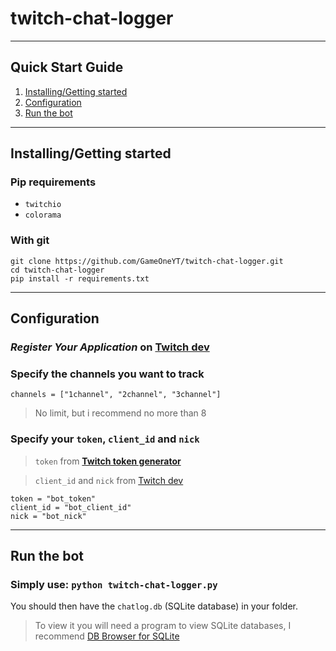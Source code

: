 # twitch-chat-logger
---
## Quick Start Guide
1. [Installing/Getting started](#installinggetting-started)
1. [Configuration](#configuration)
1. [Run the bot](#run-the-bot)
---
## Installing/Getting started

### Pip requirements
 - `twitchio`
 - `colorama`
 
### With git
```
git clone https://github.com/GameOneYT/twitch-chat-logger.git
cd twitch-chat-logger
pip install -r requirements.txt
```
---
## Configuration
### *Register Your Application* on **[Twitch dev](https://dev.twitch.tv/)**
### Specify the channels you want to track
```
channels = ["1channel", "2channel", "3channel"]
```
> No limit, but i recommend no more than 8
### Specify your `token`, `client_id` and `nick`
> `token` from **[Twitch token generator](https://twitchtokengenerator.com/)**

> `client_id` and `nick` from [Twitch dev](#register-your-application-on-twitch-dev)
```
token = "bot_token" 
client_id = "bot_client_id"
nick = "bot_nick"
```
---
## Run the bot
### Simply use: `python twitch-chat-logger.py`
You should then have the `chatlog.db` (SQLite database) in your folder.

> To view it you will need a program to view SQLite databases, I recommend [DB Browser for SQLite](https://sqlitebrowser.org/)
